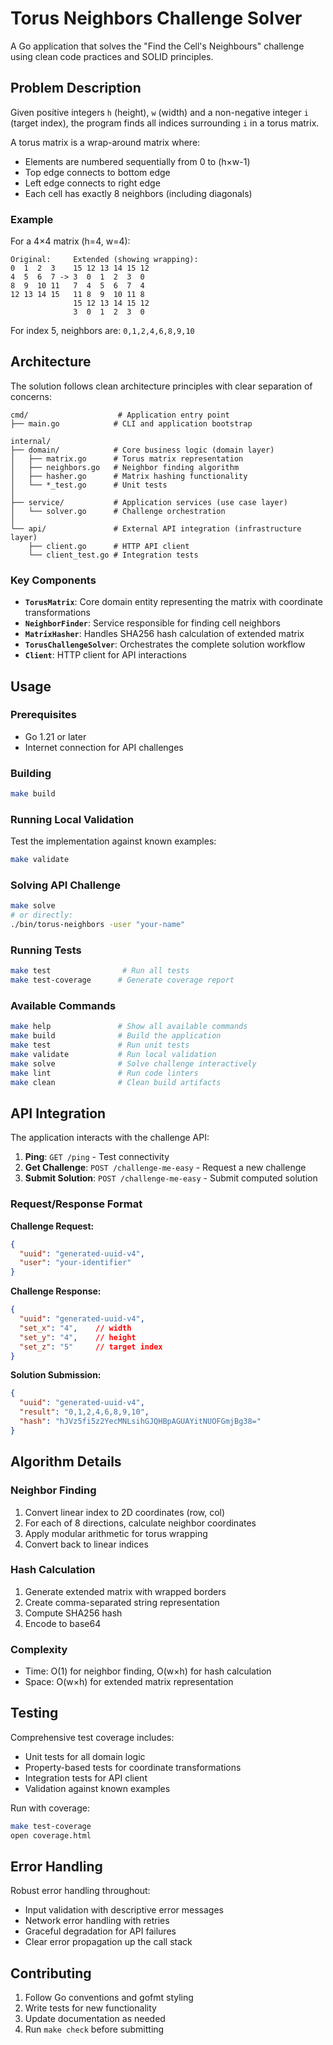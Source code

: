 # Torus Neighbors Challenge Solver

A Go application that solves the "Find the Cell's Neighbours" challenge using clean code practices and SOLID principles.

## Problem Description

Given positive integers `h` (height), `w` (width) and a non-negative integer `i` (target index), the program finds all indices surrounding `i` in a torus matrix.

A torus matrix is a wrap-around matrix where:
- Elements are numbered sequentially from 0 to (h×w-1)
- Top edge connects to bottom edge
- Left edge connects to right edge
- Each cell has exactly 8 neighbors (including diagonals)

### Example
For a 4×4 matrix (h=4, w=4):
```
Original:     Extended (showing wrapping):
0  1  2  3    15 12 13 14 15 12
4  5  6  7 -> 3  0  1  2  3  0
8  9  10 11   7  4  5  6  7  4
12 13 14 15   11 8  9  10 11 8
              15 12 13 14 15 12
              3  0  1  2  3  0
```

For index 5, neighbors are: `0,1,2,4,6,8,9,10`

## Architecture

The solution follows clean architecture principles with clear separation of concerns:

```
cmd/                    # Application entry point
├── main.go            # CLI and application bootstrap

internal/
├── domain/            # Core business logic (domain layer)
│   ├── matrix.go      # Torus matrix representation
│   ├── neighbors.go   # Neighbor finding algorithm
│   ├── hasher.go      # Matrix hashing functionality
│   └── *_test.go      # Unit tests
│
├── service/           # Application services (use case layer)
│   └── solver.go      # Challenge orchestration
│
└── api/               # External API integration (infrastructure layer)
    ├── client.go      # HTTP API client
    └── client_test.go # Integration tests
```

### Key Components

- **`TorusMatrix`**: Core domain entity representing the matrix with coordinate transformations
- **`NeighborFinder`**: Service responsible for finding cell neighbors
- **`MatrixHasher`**: Handles SHA256 hash calculation of extended matrix
- **`TorusChallengeSolver`**: Orchestrates the complete solution workflow
- **`Client`**: HTTP client for API interactions

## Usage

### Prerequisites
- Go 1.21 or later
- Internet connection for API challenges

### Building
```bash
make build
```

### Running Local Validation
Test the implementation against known examples:
```bash
make validate
```

### Solving API Challenge
```bash
make solve
# or directly:
./bin/torus-neighbors -user "your-name"
```

### Running Tests
```bash
make test                # Run all tests
make test-coverage      # Generate coverage report
```

### Available Commands
```bash
make help               # Show all available commands
make build              # Build the application
make test               # Run unit tests
make validate           # Run local validation
make solve              # Solve challenge interactively
make lint               # Run code linters
make clean              # Clean build artifacts
```

## API Integration

The application interacts with the challenge API:

1. **Ping**: `GET /ping` - Test connectivity
2. **Get Challenge**: `POST /challenge-me-easy` - Request a new challenge
3. **Submit Solution**: `POST /challenge-me-easy` - Submit computed solution

### Request/Response Format

**Challenge Request:**
```json
{
  "uuid": "generated-uuid-v4",
  "user": "your-identifier"
}
```

**Challenge Response:**
```json
{
  "uuid": "generated-uuid-v4",
  "set_x": "4",    // width
  "set_y": "4",    // height
  "set_z": "5"     // target index
}
```

**Solution Submission:**
```json
{
  "uuid": "generated-uuid-v4",
  "result": "0,1,2,4,6,8,9,10",
  "hash": "hJVz5fi5z2YecMNLsihGJQHBpAGUAYitNUOFGmjBg38="
}
```

## Algorithm Details

### Neighbor Finding
1. Convert linear index to 2D coordinates (row, col)
2. For each of 8 directions, calculate neighbor coordinates
3. Apply modular arithmetic for torus wrapping
4. Convert back to linear indices

### Hash Calculation
1. Generate extended matrix with wrapped borders
2. Create comma-separated string representation
3. Compute SHA256 hash
4. Encode to base64

### Complexity
- Time: O(1) for neighbor finding, O(w×h) for hash calculation
- Space: O(w×h) for extended matrix representation

## Testing

Comprehensive test coverage includes:
- Unit tests for all domain logic
- Property-based tests for coordinate transformations  
- Integration tests for API client
- Validation against known examples

Run with coverage:
```bash
make test-coverage
open coverage.html
```

## Error Handling

Robust error handling throughout:
- Input validation with descriptive error messages
- Network error handling with retries
- Graceful degradation for API failures
- Clear error propagation up the call stack

## Contributing

1. Follow Go conventions and gofmt styling
2. Write tests for new functionality
3. Update documentation as needed
4. Run `make check` before submitting